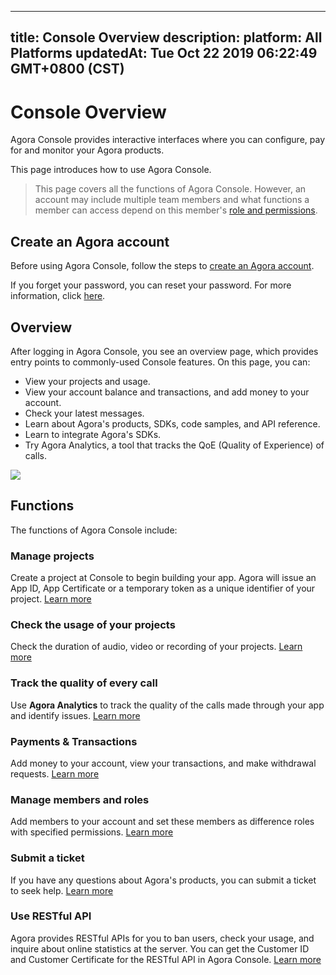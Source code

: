 
---
title: Console Overview
description: 
platform: All Platforms
updatedAt: Tue Oct 22 2019 06:22:49 GMT+0800 (CST)
---
# Console Overview
Agora Console provides interactive interfaces where you can configure, pay for and monitor your Agora products. 

This page introduces how to use Agora Console.

> This page covers all the functions of Agora Console. However, an account may include multiple team members and what functions a member can access depend on this member's [role and permissions](#permission).

## Create an Agora account

Before using Agora Console, follow the steps to [create an Agora account](https://sso.agora.io/cn/signup). 

If you forget your password, you can reset your password. For more information, click [here](../../en/Agora%20Platform/sign_in_and_sign_up.md).

## Overview

After logging in Agora Console, you see an overview page, which provides entry points to commonly-used Console features. On this page, you can:

- View your projects and usage.
- View your account balance and transactions, and add money to your account.
- Check your latest messages.
- Learn about Agora's products, SDKs, code samples, and API reference.
- Learn to integrate Agora's SDKs.
- Try Agora Analytics, a tool that tracks the QoE (Quality of Experience) of calls.

![](https://web-cdn.agora.io/docs-files/1567420529846)

## Functions

The functions of Agora Console include:

### Manage projects

Create a project at Console to begin building your app. Agora will issue an App ID, App Certificate or a temporary token as a unique identifier of your project. [Learn more](../../en/Agora%20Platform/manage_projects.md)

### Check the usage of your projects

Check the duration of audio, video or recording of your projects. [Learn more](../../en/Agora%20Platform/check_usage.md)

### Track the quality of every call

Use **Agora Analytics** to track the quality of the calls made through your app and identify issues. [Learn more](../../en/Agora%20Platform/aa_guide.md)

### Payments & Transactions

Add money to your account, view your transactions, and make withdrawal requests. [Learn more](../../en/Agora%20Platform/online_payment.md)

### Manage members and roles

Add members to your account and set these members as difference roles with specified permissions.  [Learn more](../../en/Agora%20Platform/manage_member.md)

### Submit a ticket

If you have any questions about Agora's products, you can submit a ticket to seek help. [Learn more](../../en/Agora%20Platform/ticket.md)

### Use RESTful API

Agora provides RESTful APIs for you to ban users, check your usage, and inquire about online statistics at the server. You can get the Customer ID and Customer Certificate for the RESTful API in Agora Console. [Learn more](../../en/Agora%20Platform/dashboard_restful_communication.md)
